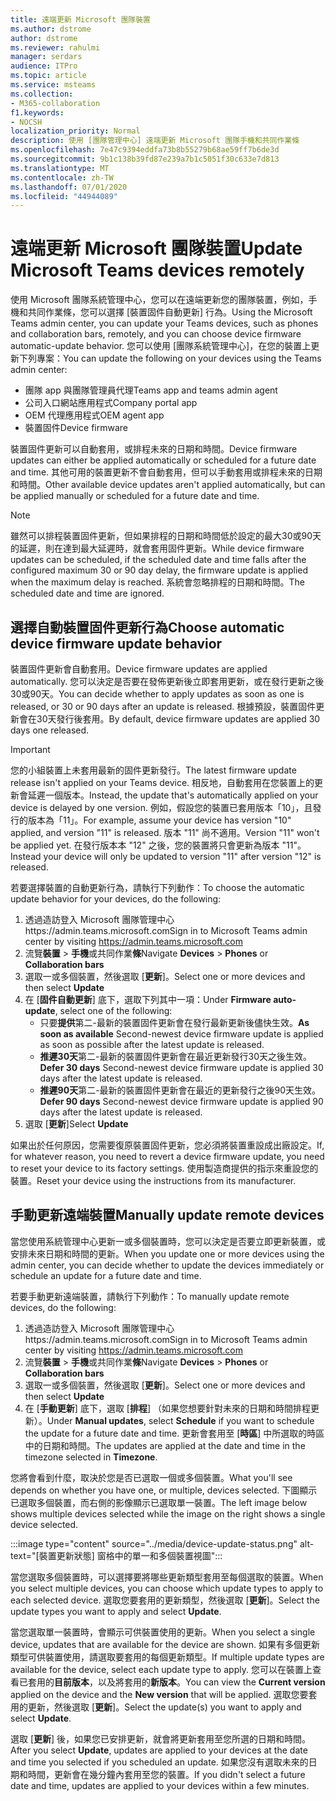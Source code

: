 ```yaml
---
title: 遠端更新 Microsoft 團隊裝置
ms.author: dstrome
author: dstrome
ms.reviewer: rahulmi
manager: serdars
audience: ITPro
ms.topic: article
ms.service: msteams
ms.collection:
- M365-collaboration
f1.keywords:
- NOCSH
localization_priority: Normal
description: 使用 [團隊管理中心] 遠端更新 Microsoft 團隊手機和共同作業條
ms.openlocfilehash: 7e47c9394eddfa73b8b55279b68ae59ff7b6de3d
ms.sourcegitcommit: 9b1c138b39fd87e239a7b1c5051f30c633e7d813
ms.translationtype: MT
ms.contentlocale: zh-TW
ms.lasthandoff: 07/01/2020
ms.locfileid: "44944089"
---
```

# <a name="update-microsoft-teams-devices-remotely"></a><span data-ttu-id="282de-103">遠端更新 Microsoft 團隊裝置</span><span class="sxs-lookup"><span data-stu-id="282de-103">Update Microsoft Teams devices remotely</span></span>

<span data-ttu-id="282de-104">使用 Microsoft 團隊系統管理中心，您可以在遠端更新您的團隊裝置，例如，手機和共同作業條，您可以選擇 [裝置固件自動更新] 行為。</span><span class="sxs-lookup"><span data-stu-id="282de-104">Using the Microsoft Teams admin center, you can update your Teams devices, such as phones and collaboration bars, remotely, and you can choose device firmware automatic-update behavior.</span></span> <span data-ttu-id="282de-105">您可以使用 [團隊系統管理中心]，在您的裝置上更新下列專案：</span><span class="sxs-lookup"><span data-stu-id="282de-105">You can update the following on your devices using the Teams admin center:</span></span>

- <span data-ttu-id="282de-106">團隊 app 與團隊管理員代理</span><span class="sxs-lookup"><span data-stu-id="282de-106">Teams app and teams admin agent</span></span>
- <span data-ttu-id="282de-107">公司入口網站應用程式</span><span class="sxs-lookup"><span data-stu-id="282de-107">Company portal app</span></span>
- <span data-ttu-id="282de-108">OEM 代理應用程式</span><span class="sxs-lookup"><span data-stu-id="282de-108">OEM agent app</span></span>
- <span data-ttu-id="282de-109">裝置固件</span><span class="sxs-lookup"><span data-stu-id="282de-109">Device firmware</span></span>

<span data-ttu-id="282de-110">裝置固件更新可以自動套用，或排程未來的日期和時間。</span><span class="sxs-lookup"><span data-stu-id="282de-110">Device firmware updates can either be applied automatically or scheduled for a future date and time.</span></span> <span data-ttu-id="282de-111">其他可用的裝置更新不會自動套用，但可以手動套用或排程未來的日期和時間。</span><span class="sxs-lookup"><span data-stu-id="282de-111">Other available device updates aren't applied automatically, but can be applied manually or scheduled for a future date and time.</span></span>

> [!NOTE]
> <span data-ttu-id="282de-112">雖然可以排程裝置固件更新，但如果排程的日期和時間低於設定的最大30或90天的延遲，則在達到最大延遲時，就會套用固件更新。</span><span class="sxs-lookup"><span data-stu-id="282de-112">While device firmware updates can be scheduled, if the scheduled date and time falls after the configured maximum 30 or 90 day delay, the firmware update is applied when the maximum delay is reached.</span></span> <span data-ttu-id="282de-113">系統會忽略排程的日期和時間。</span><span class="sxs-lookup"><span data-stu-id="282de-113">The scheduled date and time are ignored.</span></span>

## <a name="choose-automatic-device-firmware-update-behavior"></a><span data-ttu-id="282de-114">選擇自動裝置固件更新行為</span><span class="sxs-lookup"><span data-stu-id="282de-114">Choose automatic device firmware update behavior</span></span>

<span data-ttu-id="282de-115">裝置固件更新會自動套用。</span><span class="sxs-lookup"><span data-stu-id="282de-115">Device firmware updates are applied automatically.</span></span> <span data-ttu-id="282de-116">您可以決定是否要在發佈更新後立即套用更新，或在發行更新之後30或90天。</span><span class="sxs-lookup"><span data-stu-id="282de-116">You can decide whether to apply updates as soon as one is released, or 30 or 90 days after an update is released.</span></span> <span data-ttu-id="282de-117">根據預設，裝置固件更新會在30天發行後套用。</span><span class="sxs-lookup"><span data-stu-id="282de-117">By default, device firmware updates are applied 30 days one released.</span></span>

> [!IMPORTANT]
> <span data-ttu-id="282de-118">您的小組裝置上未套用最新的固件更新發行。</span><span class="sxs-lookup"><span data-stu-id="282de-118">The latest firmware update release isn't applied on your Teams device.</span></span> <span data-ttu-id="282de-119">相反地，自動套用在您裝置上的更新會延遲一個版本。</span><span class="sxs-lookup"><span data-stu-id="282de-119">Instead, the update that's automatically applied on your device is delayed by one version.</span></span> <span data-ttu-id="282de-120">例如，假設您的裝置已套用版本「10」，且發行的版本為「11」。</span><span class="sxs-lookup"><span data-stu-id="282de-120">For example, assume your device has version "10" applied, and version "11" is released.</span></span> <span data-ttu-id="282de-121">版本 "11" 尚不適用。</span><span class="sxs-lookup"><span data-stu-id="282de-121">Version "11" won't be applied yet.</span></span> <span data-ttu-id="282de-122">在發行版本本 "12" 之後，您的裝置將只會更新為版本 "11"。</span><span class="sxs-lookup"><span data-stu-id="282de-122">Instead your device will only be updated to version "11" after version "12" is released.</span></span>

<span data-ttu-id="282de-123">若要選擇裝置的自動更新行為，請執行下列動作：</span><span class="sxs-lookup"><span data-stu-id="282de-123">To choose the automatic update behavior for your devices, do the following:</span></span>

1. <span data-ttu-id="282de-124">透過造訪登入 Microsoft 團隊管理中心https://admin.teams.microsoft.com</span><span class="sxs-lookup"><span data-stu-id="282de-124">Sign in to Microsoft Teams admin center by visiting https://admin.teams.microsoft.com</span></span>
2. <span data-ttu-id="282de-125">流覽**裝置**  >  **手機**或共同作業**條**</span><span class="sxs-lookup"><span data-stu-id="282de-125">Navigate **Devices** > **Phones** or **Collaboration bars**</span></span>
3. <span data-ttu-id="282de-126">選取一或多個裝置，然後選取 [**更新**]。</span><span class="sxs-lookup"><span data-stu-id="282de-126">Select one or more devices and then select **Update**</span></span>
4. <span data-ttu-id="282de-127">在 [**固件自動更新**] 底下，選取下列其中一項：</span><span class="sxs-lookup"><span data-stu-id="282de-127">Under **Firmware auto-update**, select one of the following:</span></span>
    - <span data-ttu-id="282de-128">只要**提供**第二-最新的裝置固件更新會在發行最新更新後儘快生效。</span><span class="sxs-lookup"><span data-stu-id="282de-128">**As soon as available** Second-newest device firmware update is applied as soon as possible after the latest update is released.</span></span>
    - <span data-ttu-id="282de-129">**推遲30天**第二-最新的裝置固件更新會在最近更新發行30天之後生效。</span><span class="sxs-lookup"><span data-stu-id="282de-129">**Defer 30 days** Second-newest device firmware update is applied 30 days after the latest update is released.</span></span>
    - <span data-ttu-id="282de-130">**推遲90天**第二-最新的裝置固件更新會在最近的更新發行之後90天生效。</span><span class="sxs-lookup"><span data-stu-id="282de-130">**Defer 90 days** Second-newest device firmware update is applied 90 days after the latest update is released.</span></span>
5. <span data-ttu-id="282de-131">選取 [**更新**]</span><span class="sxs-lookup"><span data-stu-id="282de-131">Select **Update**</span></span>

<span data-ttu-id="282de-132">如果出於任何原因，您需要復原裝置固件更新，您必須將裝置重設成出廠設定。</span><span class="sxs-lookup"><span data-stu-id="282de-132">If, for whatever reason, you need to revert a device firmware update, you need to reset your device to its factory settings.</span></span> <span data-ttu-id="282de-133">使用製造商提供的指示來重設您的裝置。</span><span class="sxs-lookup"><span data-stu-id="282de-133">Reset your device using the instructions from its manufacturer.</span></span>  

## <a name="manually-update-remote-devices"></a><span data-ttu-id="282de-134">手動更新遠端裝置</span><span class="sxs-lookup"><span data-stu-id="282de-134">Manually update remote devices</span></span>

<span data-ttu-id="282de-135">當您使用系統管理中心更新一或多個裝置時，您可以決定是否要立即更新裝置，或安排未來日期和時間的更新。</span><span class="sxs-lookup"><span data-stu-id="282de-135">When you update one or more devices using the admin center, you can decide whether to update the devices immediately or schedule an update for a future date and time.</span></span>

<span data-ttu-id="282de-136">若要手動更新遠端裝置，請執行下列動作：</span><span class="sxs-lookup"><span data-stu-id="282de-136">To manually update remote devices, do the following:</span></span>

1. <span data-ttu-id="282de-137">透過造訪登入 Microsoft 團隊管理中心https://admin.teams.microsoft.com</span><span class="sxs-lookup"><span data-stu-id="282de-137">Sign in to Microsoft Teams admin center by visiting https://admin.teams.microsoft.com</span></span>
2. <span data-ttu-id="282de-138">流覽**裝置**  >  **手機**或共同作業**條**</span><span class="sxs-lookup"><span data-stu-id="282de-138">Navigate  **Devices** > **Phones** or **Collaboration bars**</span></span>
3. <span data-ttu-id="282de-139">選取一或多個裝置，然後選取 [**更新**]。</span><span class="sxs-lookup"><span data-stu-id="282de-139">Select one or more devices and then select **Update**</span></span>
4. <span data-ttu-id="282de-140">在 [**手動更新**] 底下，選取 [**排程**] （如果您想要針對未來的日期和時間排程更新）。</span><span class="sxs-lookup"><span data-stu-id="282de-140">Under **Manual updates**, select **Schedule** if you want to schedule the update for a future date and time.</span></span> <span data-ttu-id="282de-141">更新會套用至 [**時區**] 中所選取的時區中的日期和時間。</span><span class="sxs-lookup"><span data-stu-id="282de-141">The updates are applied at the date and time in the timezone selected in **Timezone**.</span></span>

<span data-ttu-id="282de-142">您將會看到什麼，取決於您是否已選取一個或多個裝置。</span><span class="sxs-lookup"><span data-stu-id="282de-142">What you'll see depends on whether you have one, or multiple, devices selected.</span></span> <span data-ttu-id="282de-143">下圖顯示已選取多個裝置，而右側的影像顯示已選取單一裝置。</span><span class="sxs-lookup"><span data-stu-id="282de-143">The left image below shows multiple devices selected while the image on the right shows a single device selected.</span></span>

:::image type="content" source="../media/device-update-status.png" alt-text="[裝置更新狀態] 窗格中的單一和多個裝置視圖":::

<span data-ttu-id="282de-145">當您選取多個裝置時，可以選擇要將哪些更新類型套用至每個選取的裝置。</span><span class="sxs-lookup"><span data-stu-id="282de-145">When you select multiple devices, you can choose which update types to apply to each selected device.</span></span> <span data-ttu-id="282de-146">選取您要套用的更新類型，然後選取 [**更新**]。</span><span class="sxs-lookup"><span data-stu-id="282de-146">Select the update types you want to apply and select **Update**.</span></span>

<span data-ttu-id="282de-147">當您選取單一裝置時，會顯示可供裝置使用的更新。</span><span class="sxs-lookup"><span data-stu-id="282de-147">When you select a single device, updates that are available for the device are shown.</span></span> <span data-ttu-id="282de-148">如果有多個更新類型可供裝置使用，請選取要套用的每個更新類型。</span><span class="sxs-lookup"><span data-stu-id="282de-148">If multiple update types are available for the device, select each update type to apply.</span></span> <span data-ttu-id="282de-149">您可以在裝置上查看已套用的**目前版本**，以及將套用的**新版本**。</span><span class="sxs-lookup"><span data-stu-id="282de-149">You can view the **Current version** applied on the device and the **New version** that will be applied.</span></span> <span data-ttu-id="282de-150">選取您要套用的更新，然後選取 [**更新**]。</span><span class="sxs-lookup"><span data-stu-id="282de-150">Select the update(s) you want to apply and select **Update**.</span></span>

<span data-ttu-id="282de-151">選取 [**更新**] 後，如果您已安排更新，就會將更新套用至您所選的日期和時間。</span><span class="sxs-lookup"><span data-stu-id="282de-151">After you select **Update**, updates are applied to your devices at the date and time you selected if you scheduled an update.</span></span> <span data-ttu-id="282de-152">如果您沒有選取未來的日期和時間，更新會在幾分鐘內套用至您的裝置。</span><span class="sxs-lookup"><span data-stu-id="282de-152">If you didn't select a future date and time, updates are applied to your devices within a few minutes.</span></span>
